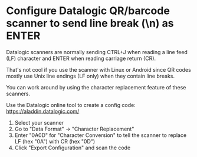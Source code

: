 # Configure Datalogic QR/barcode scanner to send line break (\n) as ENTER 

Datalogic scanners are normally sending CTRL+J when reading a line feed (LF) character and ENTER when reading carriage return (CR).

That's not cool if you use the scanner with Linux or Android since QR codes mostly use Unix line endings (LF only) when they contain line breaks.

You can work around by using the character replacement feature of these scanners.

Use the Datalogic online tool to create a config code: https://aladdin.datalogic.com/

1. Select your scanner
2. Go to "Data Format" -> "Character Replacement"
3. Enter "0A0D" for "Character Conversion" to tell the scanner to replace LF (hex "0A") with CR (hex "0D")
4. Click "Export Configuration" and scan the code

